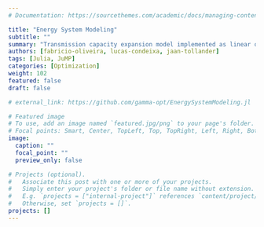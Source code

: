 ```yaml
---
# Documentation: https://sourcethemes.com/academic/docs/managing-content/

title: "Energy System Modeling"
subtitle: ""
summary: "Transmission capacity expansion model implemented as linear optimization model in Julia using JuMP."
authors: [fabricio-oliveira, lucas-condeixa, jaan-tollander]
tags: [Julia, JuMP]
categories: [Optimization]
weight: 102
featured: false
draft: false

# external_link: https://github.com/gamma-opt/EnergySystemModeling.jl

# Featured image
# To use, add an image named `featured.jpg/png` to your page's folder.
# Focal points: Smart, Center, TopLeft, Top, TopRight, Left, Right, BottomLeft, Bottom, BottomRight.
image:
  caption: ""
  focal_point: ""
  preview_only: false

# Projects (optional).
#   Associate this post with one or more of your projects.
#   Simply enter your project's folder or file name without extension.
#   E.g. `projects = ["internal-project"]` references `content/project/deep-learning/index.md`.
#   Otherwise, set `projects = []`.
projects: []
---
```

